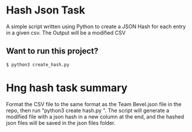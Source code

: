 # Hash Json Task

A simple script written using Python to create a JSON Hash for each entry in a given csv. The Output will be a modified CSV 

## Want to run this project?

```
$ python3 create_hash.py
```

# Hng hash task summary
Format the CSV file to the same format as the Team Bevel.json file in the repo, then run "python3 create hash.py ". The script will generate a modified file with a json hash in a new column at the end, and the hashed json files will be saved in the json files folder.